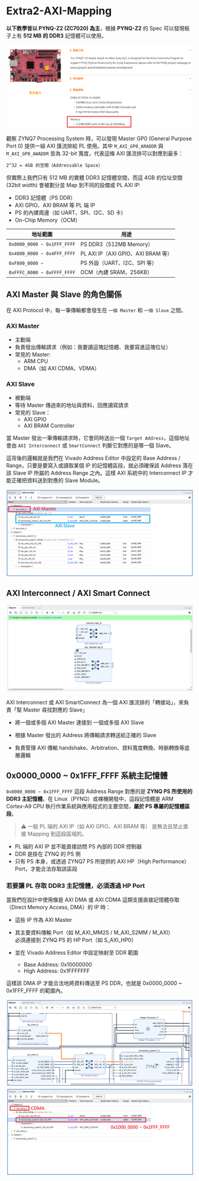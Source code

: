 # Extra2-AXI-Mapping

**以下教學皆以 PYNQ-Z2 (ZC7020) 為主**，根據 **PYNQ-Z2** 的 Spec 可以發現板子上有 **512 MB 的 DDR3** 記憶體可以使用。

![PYNQ_Spec](./png/PYNQ_Spec.png)

觀察 ZYNQ7 Processing System 時，可以發現 Master GP0 (General Purpose Port 0) 提供一組 AXI 匯流排給 PL 使用。其中 `M_AXI_GP0_ARADDR` 與 `M_AXI_GP0_AWADDR` 皆為 32-bit 寬度，代表這條 AXI 匯流排可以對應到最多：  

```txt
2^32 = 4GB 的空間（Addressable Space）
```

但實際上我們只有 512 MB 的實體 DDR3 記憶體空間，而這 4GB 的位址空間 (32bit width) 會被劃分並 Map 到不同的設備或 PL AXI IP:

- DDR3 記憶體（PS DDR）
- AXI GPIO、AXI BRAM 等 PL 端 IP
- PS 的內建周邊（如 UART、SPI、I2C、SD 卡）
- On-Chip Memory（OCM）

| 地址範圍 | 用途 |
| ------- | ---- |
| `0x0000_0000 ~ 0x1FFF_FFFF` | PS DDR3（512MB Memory）|
| `0x4000_0000 ~ 0x4FFF_FFFF` | PL AXI IP（AXI GPIO、AXI BRAM 等） |
| `0xF800_0000 ~`             | PS 外設（UART、I2C、SPI 等） |
| `0xFFFC_0000 ~ 0xFFFF_FFFF` | OCM（內建 SRAM，256KB） |

## AXI Master 與 Slave 的角色關係

在 AXI Protocol 中，每一筆傳輸都會發生在 `一個 Master` 和 `一個 Slave` 之間。

### AXI Master

- 主動端
- 負責發出傳輸請求（例如：我要讀這塊記憶體、我要寫進這塊位址）
- 常見的 Master:
  - ARM CPU
  - DMA（如 AXI CDMA、VDMA）

### AXI Slave

- 被動端
- 等待 Master 傳過來的地址與資料，回應讀寫請求
- 常見的 Slave：
  - AXI GPIO
  - AXI BRAM Controller  

當 Master 發出一筆傳輸請求時，它會同時送出一個 `Target Address`，這個地址會由 `AXI Interconnect` 或 `SmartConnect` 判斷它對應的是哪一個 Slave。  

這背後的邏輯就是我們在 Vivado Address Editor 中設定的 Base Address / Range，只要是要寫入或讀取某個 IP 的記憶體區段，就必須確保該 Address 落在該 Slave IP 所屬的 Address Range 之內。這樣 AXI 系統中的 Interconnect IP 才能正確把資料送到對應的 Slave Module。

![Address_Editor](./png/Address_Editor.png)

## AXI Interconnect / AXI Smart Connect

![Interconnect](./png/Interconnect.png)

AXI Interconnect 或 AXI SmartConnect 為一個 AXI 匯流排的「轉接站」，來負責「幫 Master 尋找對應的 Slave」

- 將一個或多個 AXI Master 連接到 一個或多個 AXI Slave

- 根據 Master 發出的 Address 將傳輸請求轉送給正確的 Slave

- 負責管理 AXI 傳輸 handshake、Arbitration、資料寬度轉換、時脈轉換等底層邏輯

## 0x0000_0000 ~ 0x1FFF_FFFF 系統主記憶體

`0x0000_0000 ~ 0x1FFF_FFFF` 這段 Address Range 對應的是 **ZYNQ PS 所使用的 DDR3 主記憶體**。在 Linux（PYNQ）或裸機開發中，這段記憶體是 ARM Cortex-A9 CPU 執行作業系統與應用程式的主要空間，**屬於 PS 專屬的記憶體區段**。

> ⚠️  一般 PL 端的 AXI IP（如 AXI GPIO、AXI BRAM 等） 是無法且禁止直接 Mapping 到這段區域的。  

- PL 端的 AXI IP 並不能直接訪問 PS 內部的 DDR 控制器
- DDR 是掛在 ZYNQ 的 PS 側  
- 只有 PS 本身，或透過 ZYNQ7 PS 所提供的 AXI HP（High Performance）Port，才能合法存取該區段

### 若要讓 PL 存取 DDR3 主記憶體，必須透過 HP Port

當我們在設計中使用像是 AXI DMA 或 AXI CDMA 這類支援直接記憶體存取（Direct Memory Access, DMA）的 IP 時：

- 這些 IP 作為 AXI Master

- 其主要資料傳輸 Port（如 M_AXI_MM2S / M_AXI_S2MM / M_AXI）  
    必須連接到 ZYNQ PS 的 HP Port（如 S_AXI_HP0）

- 並在 Vivado Address Editor 中設定映射至 DDR 範圍
  - Base Address: 0x10000000
  - High Address: 0x1FFFFFFF  

這樣該 DMA IP 才能合法地將資料傳送至 PS DDR，也就是 0x0000_0000 ~ 0x1FFF_FFFF 的範圍內。

![HP_Port](./png/HP_Port.png)
![CDMA](./png/CDMA.png)
